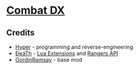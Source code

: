 # [Combat DX](https://gamebanana.com/mods/420414)

## Credits
- [Hyper](https://github.com/HyperBE32) - programming and reverse-engineering
- [ĐeäTh](https://github.com/DeaTh-G) - [Lua Extensions](https://github.com/DeaTh-G/frontiers-lua-extensions) and [Rangers API](https://github.com/DeaTh-G/rangers-api)
- [GordinRamsay](https://github.com/GordinRamsay) - base mod